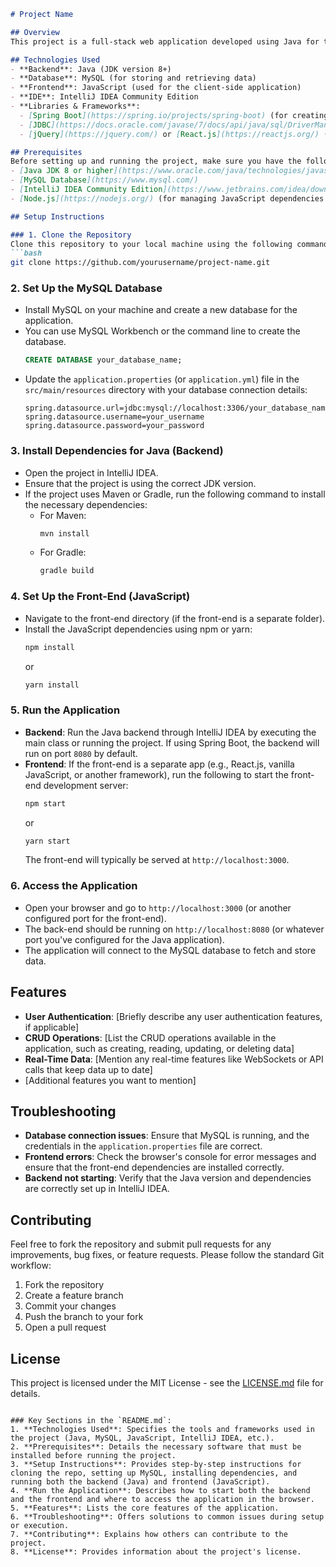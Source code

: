

```markdown
# Project Name

## Overview
This project is a full-stack web application developed using Java for the back-end, MySQL for data storage, and JavaScript for the front-end. The project is developed and deployed using IntelliJ IDEA Community Edition.

## Technologies Used
- **Backend**: Java (JDK version 8+)
- **Database**: MySQL (for storing and retrieving data)
- **Frontend**: JavaScript (used for the client-side application)
- **IDE**: IntelliJ IDEA Community Edition
- **Libraries & Frameworks**:
  - [Spring Boot](https://spring.io/projects/spring-boot) (for creating the Java back-end, if used)
  - [JDBC](https://docs.oracle.com/javase/7/docs/api/java/sql/DriverManager.html) (for connecting to MySQL, if applicable)
  - [jQuery](https://jquery.com/) or [React.js](https://reactjs.org/) (or any JavaScript libraries, if used)

## Prerequisites
Before setting up and running the project, make sure you have the following installed:
- [Java JDK 8 or higher](https://www.oracle.com/java/technologies/javase-downloads.html)
- [MySQL Database](https://www.mysql.com/)
- [IntelliJ IDEA Community Edition](https://www.jetbrains.com/idea/download/)
- [Node.js](https://nodejs.org/) (for managing JavaScript dependencies and running front-end scripts)

## Setup Instructions

### 1. Clone the Repository
Clone this repository to your local machine using the following command:
```bash
git clone https://github.com/yourusername/project-name.git
```

### 2. Set Up the MySQL Database
- Install MySQL on your machine and create a new database for the application.
- You can use MySQL Workbench or the command line to create the database.
  ```sql
  CREATE DATABASE your_database_name;
  ```
- Update the `application.properties` (or `application.yml`) file in the `src/main/resources` directory with your database connection details:
  ```properties
  spring.datasource.url=jdbc:mysql://localhost:3306/your_database_name
  spring.datasource.username=your_username
  spring.datasource.password=your_password
  ```

### 3. Install Dependencies for Java (Backend)
- Open the project in IntelliJ IDEA.
- Ensure that the project is using the correct JDK version.
- If the project uses Maven or Gradle, run the following command to install the necessary dependencies:
  - For Maven:
    ```bash
    mvn install
    ```
  - For Gradle:
    ```bash
    gradle build
    ```

### 4. Set Up the Front-End (JavaScript)
- Navigate to the front-end directory (if the front-end is a separate folder).
- Install the JavaScript dependencies using npm or yarn:
  ```bash
  npm install
  ```
  or
  ```bash
  yarn install
  ```

### 5. Run the Application
- **Backend**: Run the Java backend through IntelliJ IDEA by executing the main class or running the project. If using Spring Boot, the backend will run on port `8080` by default.
- **Frontend**: If the front-end is a separate app (e.g., React.js, vanilla JavaScript, or another framework), run the following to start the front-end development server:
  ```bash
  npm start
  ```
  or
  ```bash
  yarn start
  ```
  The front-end will typically be served at `http://localhost:3000`.

### 6. Access the Application
- Open your browser and go to `http://localhost:3000` (or another configured port for the front-end).
- The back-end should be running on `http://localhost:8080` (or whatever port you've configured for the Java application).
- The application will connect to the MySQL database to fetch and store data.

## Features
- **User Authentication**: [Briefly describe any user authentication features, if applicable]
- **CRUD Operations**: [List the CRUD operations available in the application, such as creating, reading, updating, or deleting data]
- **Real-Time Data**: [Mention any real-time features like WebSockets or API calls that keep data up to date]
- [Additional features you want to mention]

## Troubleshooting
- **Database connection issues**: Ensure that MySQL is running, and the credentials in the `application.properties` file are correct.
- **Frontend errors**: Check the browser's console for error messages and ensure that the front-end dependencies are installed correctly.
- **Backend not starting**: Verify that the Java version and dependencies are correctly set up in IntelliJ IDEA.

## Contributing
Feel free to fork the repository and submit pull requests for any improvements, bug fixes, or feature requests. Please follow the standard Git workflow:
1. Fork the repository
2. Create a feature branch
3. Commit your changes
4. Push the branch to your fork
5. Open a pull request

## License
This project is licensed under the MIT License - see the [LICENSE.md](LICENSE.md) file for details.
```

### Key Sections in the `README.md`:
1. **Technologies Used**: Specifies the tools and frameworks used in the project (Java, MySQL, JavaScript, IntelliJ IDEA, etc.).
2. **Prerequisites**: Details the necessary software that must be installed before running the project.
3. **Setup Instructions**: Provides step-by-step instructions for cloning the repo, setting up MySQL, installing dependencies, and running both the backend (Java) and frontend (JavaScript).
4. **Run the Application**: Describes how to start both the backend and the frontend and where to access the application in the browser.
5. **Features**: Lists the core features of the application.
6. **Troubleshooting**: Offers solutions to common issues during setup or execution.
7. **Contributing**: Explains how others can contribute to the project.
8. **License**: Provides information about the project's license.

